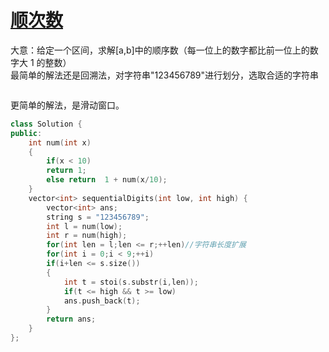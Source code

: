 # [顺次数](https://leetcode-cn.com/problems/sequential-digits/)
大意：给定一个区间，求解[a,b]中的顺序数（每一位上的数字都比前一位上的数字大 1 的整数）    
最简单的解法还是回溯法，对字符串"123456789"进行划分，选取合适的字符串
```cpp

```

更简单的解法，是滑动窗口。
```cpp
class Solution {
public:
    int num(int x)
    {
        if(x < 10)
        return 1;
        else return  1 + num(x/10);
    }
    vector<int> sequentialDigits(int low, int high) {
        vector<int> ans;
        string s = "123456789";
        int l = num(low);
        int r = num(high);
        for(int len = l;len <= r;++len)//字符串长度扩展
        for(int i = 0;i < 9;++i)
        if(i+len <= s.size())
        {
            int t = stoi(s.substr(i,len));
            if(t <= high && t >= low)
            ans.push_back(t);
        }
        return ans;
    }
};
```
